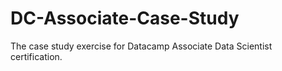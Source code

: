 # DC-Associate-Case-Study
The case study exercise for Datacamp Associate Data Scientist certification.
